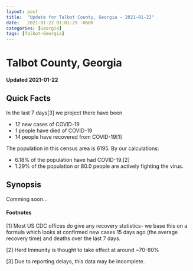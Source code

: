 ```yaml
---
layout: post
title:  "Update for Talbot County, Georgia - 2021-01-22"
date:   2021-01-22 01:01:29 -0600
categories: [Georgia]
tags: [Talbot-Georgia]
---
```


# Talbot County, Georgia
#### Updated 2021-01-22

## Quick Facts

In the last 7 days[3] we project there have been
- *12* new cases of COVID-19
- *1* people have died of COVID-19
- *14* people have recovered from COVID-19[1]

The population in this census area is 6195. By our calculations:
- 6.18% of the population have had COVID-19.[2]
- 1.29% of the population or 80.0 people are actively fighting the virus.

## Synopsis

Comming soon...


#### Footnotes

[1] Most US CDC offices do give any recovery statistics- we base this on a formula which looks at confirmed new cases
15 days ago (the average recovery time) and deaths over the last 7 days.

[2] Herd Immunity is thought to take effect at around ~70-80%

[3] Due to reporting delays, this data may be incomplete.
 
    